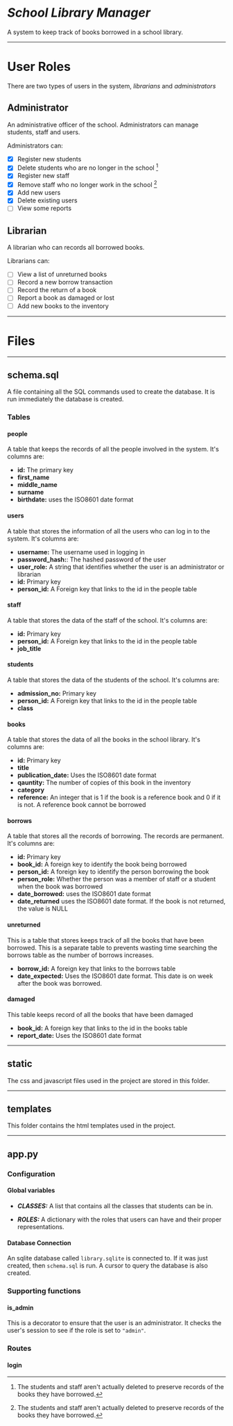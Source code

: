 
# ***School Library Manager***

A system to keep track of books borrowed in a school library.

------------

# User Roles

There are two types of users in the system, *librarians* and *administrators*

## Administrator

An administrative officer of the school. Administrators can manage students, staff and users.

Administrators can:

- [x] Register new students
- [x] Delete students who are no longer in the school [^1]
- [x] Register new staff
- [x] Remove staff who no longer work in the school [^1]
- [x] Add new users
- [x] Delete existing users
- [ ] View some reports

## Librarian

A librarian who can records all borrowed books.

Librarians can:

- [ ] View a list of unreturned books
- [ ] Record a new borrow transaction
- [ ] Record the return of a book
- [ ] Report a book as damaged or lost
- [ ] Add new books to the inventory

------------

# Files

------------

## schema.sql

A file containing all the SQL commands used to create the database. It is run immediately the database is created.

### Tables

#### people

A table that keeps the records of all the people involved in the system.
It's columns are:

- **id:** The primary key
- **first_name**
- **middle_name**
- **surname**
- **birthdate:** uses the ISO8601 date format

#### users

A table that stores the information of all the users who can log in to the system.
It's columns are:

- **username:** The username used in logging in
- **password_hash:**: The hashed password of the user
- **user_role:** A string that identifies whether the user is an administrator or librarian
- **id:** Primary key
- **person_id:** A Foreign key that links to the id in the people table

#### staff

A table that stores the data of the staff of the school.
It's columns are:

- **id:** Primary key
- **person_id:** A Foreign key that links to the id in the people table
- **job_title**

#### students

A table that stores the data of the students of the school.
It's columns are:

- **admission_no:** Primary key
- **person_id:** A Foreign key that links to the id in the people table
- **class**

#### books

A table that stores the data of all the books in the school library.
It's columns are:

- **id:** Primary key
- **title**
- **publication_date:** Uses the ISO8601 date format
- **qauntity:** The number of copies of this book in the inventory
- **category**
- **reference:** An integer that is 1 if the book is a reference book and 0 if it is not. A reference book cannot be borrowed

#### borrows

A table that stores all the records of borrowing. The records are permanent.
It's columns are:

- **id:** Primary key
- **book_id:** A foreign key to identify the book being borrowed
- **person_id:** A foreign key to identify the person borrowing the book
- **person_role:** Whether the person was a member of staff or a student when the book was borrowed
- **date_borrowed:** uses the ISO8601 date format
- **date_returned** uses the ISO8601 date format. If the book is not returned, the value is NULL

#### unreturned

This is a table that stores keeps track of all the books that have been borrowed. This is a separate table to prevents wasting time searching the borrows table as the number of borrows increases.

- **borrow_id:** A foreign key that links to the borrows table
- **date_expected:** Uses the ISO8601 date format. This date is on week after the book was borrowed.

#### damaged

This table keeps record of all the books that have been damaged

- **book_id:** A foreign key that links to the id in the books table
- **report_date:** Uses the ISO8601 date format

------------

## static

The css and javascript files used in the project are stored in this folder.

------------

## templates

This folder contains the html templates used in the project.

------------

## app.py

### Configuration

#### Global variables

- ***CLASSES:*** A list that contains all the classes that students can be in.

- ***ROLES:*** A dictionary with the roles that users can have and their proper representations.

#### Database Connection

An sqlite database called `library.sqlite` is connected to. If it was just created, then `schema.sql` is run.  A cursor to query the database is also created.

### Supporting functions

#### is_admin

This is a decorator to ensure that the user is an administrator. It checks the user's session to see if the role is set to `"admin"`.

### Routes

#### login

[^1]: The students and staff aren't actually deleted to preserve records of the books they have borrowed.
